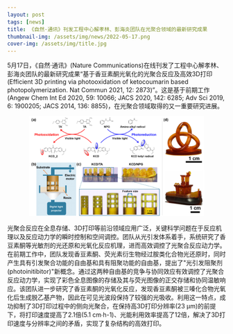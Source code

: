 ```yaml
---
layout: post
tags: [news]
title: 《自然·通讯》刊发工程中心解孝林、彭海炎团队在光聚合领域的最新研究成果
thumbnail-img: /assets/img/news/2022-05-17.png
cover-img: /assets/img/title.jpg
---
```


5月17日，《自然·通讯》(Nature Communications)在线刊发了工程中心解孝林、彭海炎团队的最新研究成果“基于香豆素酮光氧化的光聚合反应及高效3D打印(Efficient 3D printing via photooxidation of ketocoumarin based photopolymerization. Nat Commun 2021, 12: 2873)”。这是基于前期工作 (Angew Chem Int Ed 2020, 59: 10066; JACS 2020, 142: 6285; Adv Sci 2019, 6: 1900205; JACS 2014, 136: 8855)，在光聚合领域取得的又一重要研究进展。


<div style="text-align: center;">
     <img style="width: 80%;" src="/assets/img/news/2022-05-17.png">
</div>


光聚合反应在全息存储、3D打印等前沿领域应用广泛，关键科学问题在于反应机理以及反应动力学的瞬时控制和空间调控。团队从光引发体系着手，系统研究了香豆素酮等光敏剂的光还原和光氧化反应机理，进而高效调控了光聚合反应动力学。在前期工作中，团队发现香豆素酮、荧光素衍生物经过胺类化合物光还原时，同时产生具有引发聚合功能的自由基和具有阻聚功能的自由基，提出了"光引发阻聚剂(photoinitibitor)"新概念。通过这两种自由基的竞争与协同效应有效调控了光聚合反应动力学，实现了彩色全息图像的存储及其与荧光图像的正交存储和协同温敏响应。该团队进一步研究了香豆素酮的光氧化反应，发现香豆素酮被三嗪化合物光氧化后生成脱乙基产物，因此在可见光波段保持了较强的光吸收。利用这一特点，成功抑制了3D打印过程中的侧向光聚合，在保持高3D打印分辨率(23 μm)的前提下，将打印速度提高了2.1倍(5.1 cm∙h-1)、光能利用效率提高了12倍，解决了3D打印速度与分辨率之间的矛盾，实现了复杂结构的高效打印。
